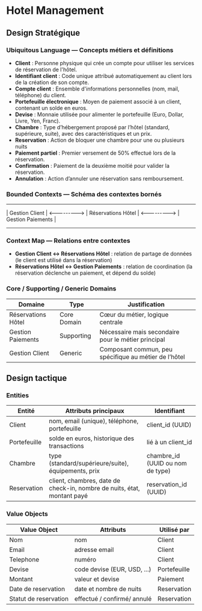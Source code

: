 # Hotel Management

## Design Stratégique

### Ubiquitous Language — Concepts métiers et définitions
- **Client** : Personne physique qui crée un compte pour utiliser les services de réservation de l'hôtel.
- **Identifiant client** : Code unique attribué automatiquement au client lors de la création de son compte.
- **Compte client** : Ensemble d'informations personnelles (nom, mail, téléphone) du client.
- **Portefeuille électronique** : Moyen de paiement associé à un client, contenant un solde en euros.
- **Devise** : Monnaie utilisée pour alimenter le portefeuille (Euro, Dollar, Livre, Yen, Franc).
- **Chambre** : Type d’hébergement proposé par l’hôtel (standard, supérieure, suite), avec des caractéristiques et un prix.
- **Reservation** : Action de bloquer une chambre pour une ou plusieurs nuits
- **Paiement partiel** : Premier versement de 50% effectué lors de la réservation.
- **Confirmation** : Paiement de la deuxième moitié pour valider la réservation.
- **Annulation** : Action d’annuler une réservation sans remboursement.

### Bounded Contexts — Schéma des contextes bornés
---------------------             ----------------------------             ---------------------------
|  Gestion Client   | <---------> |   Réservations Hôtel     | <---------> | Gestion Paiements       |
---------------------             ----------------------------             ---------------------------

### Context Map — Relations entre contextes
- **Gestion Client ↔ Réservations Hôtel** : relation de partage de données (le client est utilisé dans la réservation)
- **Réservations Hôtel ↔ Gestion Paiements** : relation de coordination (la réservation déclenche un paiement, et dépend du solde)

### Core / Supporting / Generic Domains
| Domaine           | Type       | Justification                                        |
|-------------------|------------|------------------------------------------------------|
| Réservations Hôtel| Core Domain| Cœur du métier, logique centrale                     |
| Gestion Paiements | Supporting | Nécessaire mais secondaire pour le métier principal  |
| Gestion Client    | Generic    | Composant commun, peu spécifique au métier de l’hôtel|

## Design tactique

### Entities
| Entité           | Attributs principaux       | Identifiant                                        |
|-------------------|------------|------------------------------------------------------|
| Client | nom, email (unique), téléphone, portefeuille | client_id (UUID)                     |
| Portefeuille | solde en euros, historique des transactions | lié à un client_id  |
| Chambre    | type (standard/supérieure/suite), équipements, prix | chambre_id (UUID ou nom de type) |
| Reservation | client, chambres, date de check-in, nombre de nuits, état, montant payé | reservation_id (UUID) |

### Value Objects
| Value Object           | Attributs       | Utilisé par                                        |
|-------------------|------------|------------------------------------------------------|
| Nom | nom | Client                     |
| Email | adresse email | Client  |
| Telephone    | numéro | Client |
| Devise | code devise (EUR, USD, ...) | Portefeuille |
| Montant | valeur et devise | Paiement |
| Date de reservation | date et nombre de nuits | Reservation |
| Statut de reservation | effectué / confirmé/ annulé | Reservation |
